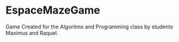 # EspaceMazeGame
Game Created for the Algoritms and Programming class by students Maximus and Raquel.
